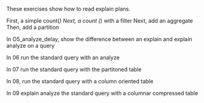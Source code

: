 These exercises show how to read explain plans.

First, a simple count(*)
Next, a count (*) with a filter
Next, add an aggregate
Then, add a partition

In O5_analyze_delay,
show the difference between an explain and explain analyze on a query

In 06
run the standard query with an analyze

In 07
run the standard query with the partitoned table

In 08,
run the standard query with a column oriented table

In 09
explain analyze the standard query with a columnar compressed table

